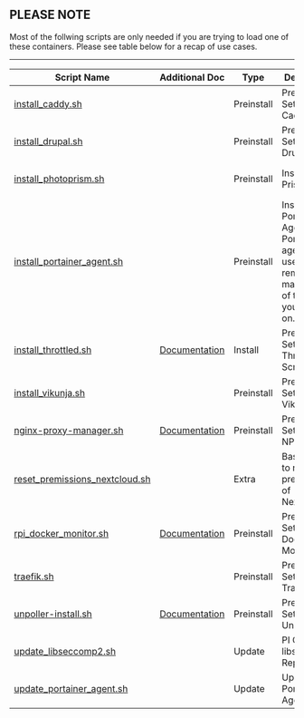 ## PLEASE NOTE ##


Most of the follwing scripts are only needed if you are trying to load one of these containers.  Please see table below for a recap of use cases.

---

| Script Name  | Additional Doc | Type | Description | wget install |
| ------------ | -------------- | ---- | ----------- | ------------ |
|[install_caddy.sh](../tools/install_caddy.sh)||Preinstall|Preinstall Setup for Caddy|wget -qO- https://git.io/JMsEe \| bash|
|[install_drupal.sh](../tools/install_drupal.sh)||Preinstall|Preinstall Setup for Drupal|wget -qO- https://git.io/JMsEj \| bash|
|[install_photoprism.sh](../tools/install_photoprism.sh)||Preinstall|Install Photo Prism|wget -qO- https://git.io/JM5Tr \| bash|
|[install_portainer_agent.sh](../tools/install_portainer_agent.sh)||Preinstall|Install Portainer Agent<br>Portainer agent is used for remote management of the host you install it on.||
|[install_throttled.sh](../tools/install_throttled.sh)|[Documentation](../docs/throttled.md)|Install|Preinstall Setup for the Throttled Script|wget -qO- https://git.io/JXzw0 \| bash|
|[install_vikunja.sh](../tools/install_vikunja.sh)||Preinstall|Preinstall Setup for Vikunja|wget -qO- https://git.io/JMsuZ \| bash|
|[nginx-proxy-manager.sh](../tools/nginx-proxy-manager.sh)|[Documentation](../docs/nginx_proxy_manager.md)|Preinstall|Preinstall Setup for NPM|wget -qO- https://git.io/JPXF5 \| bash|
|[reset_premissions_nextcloud.sh](../tools/reset_premissions_nextcloud.sh)||Extra|Basic Script to reset the premissions of NextcloudPi|wget -qO- https://git.io/JDklN \| bash|
|[rpi_docker_monitor.sh](../tools/rpi_docker_monitor.sh)|[Documentation](../docs/rpi_docker_monitor.md)|Preinstall|Preinstall Setup for Docker Monitor|wget -qO- https://git.io/JPXba \| bash|
|[traefik.sh](../tools/traefik.sh)||Preinstall|Preinstall Setup for Traefik|wget -qO- https://git.io/JMsuA \| bash|
|[unpoller-install.sh](../tools/unpoller-install.sh)|[Documentation](../docs/UnPoller-Monitor.md)|Preinstall|Preinstall Setup for UnPoller|wget -qO- https://git.io/JMszE \| bash|
|[update_libseccomp2.sh](../tools/update_libseccomp2.sh)||Update|PI OS 32 libseccomp2 Repair utility|wget -qO- https://git.io/JPXdj \| bash|
|[update_portainer_agent.sh](../tools/update_portainer_agent.sh)||Update|Upgrade Portainer Agent||
